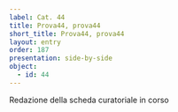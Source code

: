```yaml
---
label: Cat. 44
title: Prova44, prova44
short_title: Prova44, prova44
layout: entry
order: 187
presentation: side-by-side
object:
  - id: 44
---
```


Redazione della scheda curatoriale in corso
